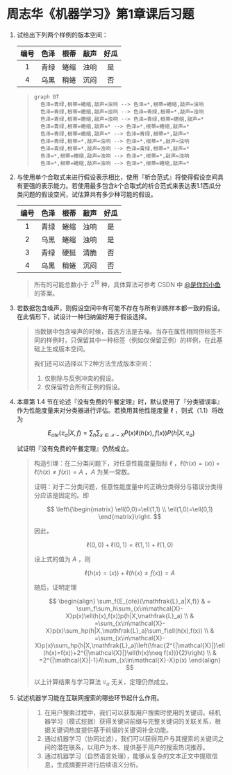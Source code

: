 # 周志华《机器学习》第1章课后习题

1. 试给出下列两个样例的版本空间：

   | 编号 | 色泽 | 根蒂 | 敲声 | 好瓜 |
   | :--: | :--: | :--: | :--: | :--: |
   |  1   | 青绿 | 蜷缩 | 浊响 |  是  |
   |  4   | 乌黑 | 稍蜷 | 沉闷 |  否  |

   > ```mermaid
   > graph BT
   >   色泽=青绿,根蒂=蜷缩,敲声=浊响 --> 色泽=*,根蒂=蜷缩,敲声=浊响
   >   色泽=青绿,根蒂=蜷缩,敲声=浊响 --> 色泽=青绿,根蒂=*,敲声=浊响
   >   色泽=青绿,根蒂=蜷缩,敲声=浊响 --> 色泽=青绿,根蒂=蜷缩,敲声=*
   >   色泽=青绿,根蒂=蜷缩,敲声=* --> 色泽=*,根蒂=蜷缩,敲声=*
   >   色泽=青绿,根蒂=蜷缩,敲声=* --> 色泽=青绿,根蒂=*,敲声=*
   >   色泽=青绿,根蒂=*,敲声=浊响 --> 色泽=*,根蒂=*,敲声=浊响
   >   色泽=青绿,根蒂=*,敲声=浊响 --> 色泽=青绿,根蒂=*,敲声=*
   >   色泽=*,根蒂=蜷缩,敲声=浊响 --> 色泽=*,根蒂=*,敲声=浊响
   >   色泽=*,根蒂=蜷缩,敲声=浊响 --> 色泽=*,根蒂=蜷缩,敲声=*
   > ```

2. 与使用单个合取式来进行假设表示相比，使用『析合范式』将使得假设空间具有更强的表示能力。若使用最多包含$k$个合取式的析合范式来表达表1.1西瓜分类问题的假设空间，试估算共有多少种可能的假设。

   | 编号 | 色泽 | 根蒂 | 敲声 | 好瓜 |
   | :--: | :--: | :--: | :--: | :--: |
   |  1   | 青绿 | 蜷缩 | 浊响 |  是  |
   |  2   | 乌黑 | 蜷缩 | 浊响 |  是  |
   |  3   | 青绿 | 硬挺 | 清脆 |  否  |
   |  4   | 乌黑 | 稍蜷 | 沉闷 |  否  |

   > 所有的可能总数小于 $2^{18}$ 种，具体算法可参考 CSDN 中 [@是你的小鱼](https://blog.csdn.net/yuzeyuan12/article/details/83113461) 的答案。

3. 若数据包含噪声，则假设空间中有可能不存在与所有训练样本都一致的假设。在此情形下，试设计一种归纳偏好用于假设选择。

   > 当数据中包含噪声的时候，首选方法是去噪。当存在属性相同但标签不同的样例时，只保留其中一种标签（例如仅保留正例）的样例，在此基础上生成版本空间。
   >
   > 我们还可以选择以下2种方法生成版本空间：
   >
   > 1. 仅剔除与反例冲突的假设。
   > 2. 仅保留符合所有正例的假设。

4. 本章第 1.4 节在论述『没有免费的午餐定理』时，默认使用了『分类错误率』作为性能度量来对分类器进行评估。若换用其他性能度量 $\ell$ ，则式（1.1）将改为

   $$
   E_{ote}(\mathfrak{L}_a|X,f)
   =\sum_h\sum_{x\in\mathcal{X}-X}P(x)\ell(h(x),f(x))P(h|X,\mathfrak{L}_a)
   $$

   试证明『没有免费的午餐定理』仍然成立。
   
   > 构造引理：在二分类问题下，对任意性能度量指标 $\ell$ ，$\ell(h(x)=(x))+\ell(h(x)\neq f(x))=A$ ，$A$ 为某一常数。
   >
   > 证明：对于二分类问题，任意性能度量中的正确分类得分与错误分类得分应该是固定的。即
   > 
   > $$
   > \left\{\begin{matrix}
   > \ell(0,0)=\ell(1,1) \\
   > \ell(1,0)=\ell(0,1)
   > \end{matrix}\right.
   > $$
   > 
   > 因此，
   > 
   > $$
   > \ell(0,0)+\ell(0,1)=\ell(1,1)+\ell(1,0)
   > $$
   > 
   > 设上式的值为 $A$ ，则
   > 
   > $$
   > \ell(h(x)=(x))+\ell(h(x)\neq f(x))=A
   > $$
   > 
   > 随后，证明定理
   > 
   > $$
   > \begin{align}
   > \sum_f{E_{ote}(\mathfrak{L}_a|X,f)} & 
   > = \sum_f\sum_h\sum_{x\in\mathcal{X}-X}p(x)\ell(h(x),f(x))p(h|X,\mathfrak{L}_a) \\
   > & =\sum_{x\in\mathcal{X}-X}p(x)\sum_hp(h|X,\mathfrak{L}_a)\sum_f\ell(h(x),f(x)) \\
   > & =\sum_{x\in\mathcal{X}-X}p(x)\sum_hp(h|X,\mathfrak{L}_a)\left(\frac{2^{|\mathcal{X}|}\ell(h(x)=f(x))+2^{|\mathcal{X}|}\ell(h(x)\neq f(x))}{2}\right) \\
   > & =2^{|\mathcal{X}|-1}A\sum_{x\in\mathcal{X}-X}p(x)
   > \end{align}
   > $$
   > 
   > 以上计算结果与学习算法 $\mathfrak{L}_a$ 无关，定理仍然成立。
   
5. 试述机器学习能在互联网搜索的哪些环节起什么作用。

   > 1. 在用户搜索过程中，我们可以获取用户搜索时使用的关键词，经机器学习（模式挖掘）获得关键词前缀与完整关键词的关联关系，根据关键词热度提供基于前缀的关键词补全功能。
   > 2. 通过机器学习（协同过滤），我们可以获得用户与其搜索的关键词之间的潜在联系，以用户为本、提供基于用户的搜索热词推荐。
   > 3. 通过机器学习（自然语言处理），能够从复杂的文本正文中提取信息，生成摘要并进行后续语义分析。

